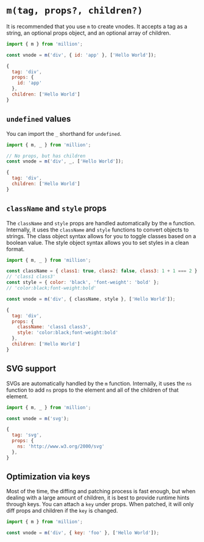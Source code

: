 # `m(tag, props?, children?)`

It is recommended that you use `m` to create vnodes. It accepts a tag as a string, an optional props object, and an optional array of children.

```js
import { m } from 'million';

const vnode = m('div', { id: 'app' }, ['Hello World']);
```

```js
{
  tag: 'div',
  props: {
    id: 'app'
  },
  children: ['Hello World']
}
```

## `undefined` values

You can import the `_` shorthand for `undefined`.

```js
import { m, _ } from 'million';

// No props, but has children
const vnode = m('div', _, ['Hello World']);
```

```js
{
  tag: 'div',
  children: ['Hello World']
}
```

## `className` and `style` props

The `className` and `style` props are handled automatically by the `m` function. Internally, it uses the `className` and `style` functions to convert objects to strings. The class object syntax allows for you to toggle classes based on a boolean value. The style object syntax allows you to set styles in a clean format.

```js
import { m, _ } from 'million';

const className = { class1: true, class2: false, class3: 1 + 1 === 2 };
// 'class1 class3'
const style = { color: 'black', 'font-weight': 'bold' };
// 'color:black;font-weight:bold'

const vnode = m('div', { className, style }, ['Hello World']);
```

```js
{
  tag: 'div',
  props: {
    className: 'class1 class3',
    style: 'color:black;font-weight:bold'
  },
  children: ['Hello World']
}
```

## SVG support

SVGs are automatically handled by the `m` function. Internally, it uses the `ns` function to add `ns` props to the element and all of the children of that element.

```js
import { m, _ } from 'million';

const vnode = m('svg');
```

```js
{
  tag: 'svg',
  props: {
    ns: 'http://www.w3.org/2000/svg'
  },
}
```

## Optimization via keys

Most of the time, the diffing and patching process is fast enough, but when dealing with a large amount of children, it is best to provide runtime hints through keys. You can attach a `key` under props. When patched, it will only diff props and children if the `key` is changed.

```js
import { m } from 'million';

const vnode = m('div', { key: 'foo' }, ['Hello World']);
```

